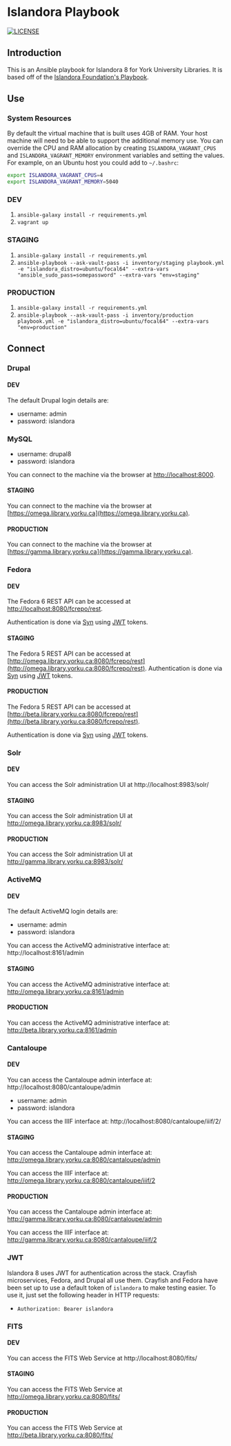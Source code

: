 # Islandora Playbook
[![LICENSE](https://img.shields.io/badge/license-MIT-blue.svg?style=flat-square)](./LICENSE)

## Introduction

This is an Ansible playbook for Islandora 8 for York University Libraries. It is based off of the [Islandora Foundation's Playbook](https://github.com/Islandora-Devops/islandora-playbook).

## Use

### System Resources

By default the virtual machine that is built uses 4GB of RAM. Your host machine will need to be able to support the additional memory use. You can override the CPU and RAM allocation by creating `ISLANDORA_VAGRANT_CPUS` and `ISLANDORA_VAGRANT_MEMORY` environment variables and setting the values. For example, on an Ubuntu host you could add to `~/.bashrc`:

```bash
export ISLANDORA_VAGRANT_CPUS=4
export ISLANDORA_VAGRANT_MEMORY=5040
```

### DEV

1. `ansible-galaxy install -r requirements.yml`
2. `vagrant up`

### STAGING

1. `ansible-galaxy install -r requirements.yml`
2. `ansible-playbook --ask-vault-pass -i inventory/staging playbook.yml -e "islandora_distro=ubuntu/focal64" --extra-vars "ansible_sudo_pass=somepassword" --extra-vars "env=staging"`

### PRODUCTION

1. `ansible-galaxy install -r requirements.yml`
2. `ansible-playbook --ask-vault-pass -i inventory/production playbook.yml -e "islandora_distro=ubuntu/focal64" --extra-vars "env=production"`

## Connect

### Drupal

#### DEV

The default Drupal login details are:

  * username: admin
  * password: islandora

### MySQL

  * username: drupal8
  * password: islandora

You can connect to the machine via the browser at [http://localhost:8000](http://localhost:8000).

#### STAGING

You can connect to the machine via the browser at [https://omega.library.yorku.ca](https://omega.library.yorku.ca).

#### PRODUCTION

You can connect to the machine via the browser at [https://gamma.library.yorku.ca](https://gamma.library.yorku.ca).

### Fedora

#### DEV

The Fedora 6 REST API can be accessed at [http://localhost:8080/fcrepo/rest](http://localhost:8080/fcrepo/rest).

Authentication is done via [Syn](https://github.com/Islandora-CLAW/Syn) using [JWT](https://jwt.io) tokens.

#### STAGING

The Fedora 5 REST API can be accessed at [http://omega.library.yorku.ca:8080/fcrepo/rest](http://omega.library.yorku.ca:8080/fcrepo/rest). 
Authentication is done via [Syn](https://github.com/Islandora-CLAW/Syn) using [JWT](https://jwt.io) tokens.

#### PRODUCTION

The Fedora 5 REST API can be accessed at [http://beta.library.yorku.ca:8080/fcrepo/rest](http://beta.library.yorku.ca:8080/fcrepo/rest).

Authentication is done via [Syn](https://github.com/Islandora-CLAW/Syn) using [JWT](https://jwt.io) tokens.

### Solr

#### DEV

You can access the Solr administration UI at http://localhost:8983/solr/

#### STAGING

You can access the Solr administration UI at http://omega.library.yorku.ca:8983/solr/

#### PRODUCTION

You can access the Solr administration UI at http://gamma.library.yorku.ca:8983/solr/

### ActiveMQ

#### DEV

The default ActiveMQ login details are:

  * username: admin
  * password: islandora

You can access the ActiveMQ administrative interface at: http://localhost:8161/admin

#### STAGING

You can access the ActiveMQ administrative interface at: http://omega.library.yorku.ca:8161/admin

#### PRODUCTION

You can access the ActiveMQ administrative interface at: http://beta.library.yorku.ca:8161/admin

### Cantaloupe

#### DEV

You can access the Cantaloupe admin interface at: http://localhost:8080/cantaloupe/admin

  * username: admin
  * password: islandora

You can access the IIIF interface at: http://localhost:8080/cantaloupe/iiif/2/

#### STAGING

You can access the Cantaloupe admin interface at: http://omega.library.yorku.ca:8080/cantaloupe/admin

You can access the IIIF interface at: http://omega.library.yorku.ca:8080/cantaloupe/iiif/2

#### PRODUCTION

You can access the Cantaloupe admin interface at: http://gamma.library.yorku.ca:8080/cantaloupe/admin

You can access the IIIF interface at: http://gamma.library.yorku.ca:8080/cantaloupe/iiif/2

### JWT

Islandora 8 uses JWT for authentication across the stack. Crayfish microservices, Fedora, and Drupal all use them. 
Crayfish and Fedora have been set up to use a default token of `islandora` to make testing easier. To use it, just set
the following header in HTTP requests:

  * `Authorization: Bearer islandora`
  
### FITS

#### DEV

You can access the FITS Web Service at http://localhost:8080/fits/

#### STAGING

You can access the FITS Web Service at http://omega.library.yorku.ca:8080/fits/

#### PRODUCTION

You can access the FITS Web Service at http://beta.library.yorku.ca:8080/fits/
